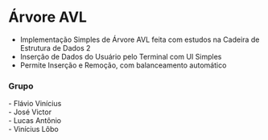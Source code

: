 # Árvore AVL 
- Implementação Simples de Árvore AVL feita com estudos na Cadeira de Estrutura de Dados 2
- Inserção de Dados do Usuário pelo Terminal com UI Simples
- Permite Inserção e Remoção, com balanceamento automático 

<h3> Grupo </h3>
- Flávio Vinícius<br>
- José Victor<br>
- Lucas Antônio<br>
- Vinícius Lôbo<br>

